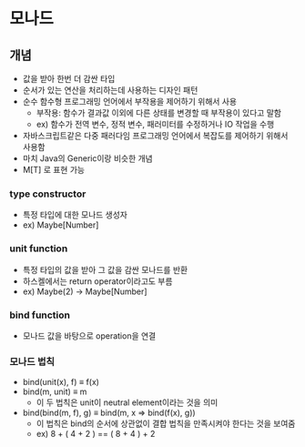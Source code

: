 # 모나드
## 개념
- 값을 받아 한번 더 감싼 타입
- 순서가 있는 연산을 처리하는데 사용하는 디자인 패턴
- 순수 함수형 프로그래밍 언어에서 부작용을 제어하기 위해서 사용
  - 부작용: 함수가 결과값 이외에 다른 상태를 변경할 때 부작용이 있다고 말함
  - ex) 함수가 전역 변수, 정적 변수, 패러미터를 수정하거나 IO 작업을 수행
- 자바스크립트같은 다중 패러다임 프로그래밍 언어에서 복잡도를 제어하기 위해서 사용함
- 마치 Java의 Generic이랑 비슷한 개념
- M[T] 로 표현 가능

### type constructor
- 특정 타입에 대한 모나드 생성자
- ex) Maybe[Number]

### unit function
- 특정 타입의 값을 받아 그 값을 감싼 모나드를 반환
- 하스켈에서는 return operator이라고도 부름
- ex) Maybe(2) -> Maybe[Number]

### bind function
- 모나드 값을 바탕으로 operation을 연결

### 모나드 법칙
- bind(unit(x), f) ≡ f(x)
- bind(m, unit) ≡ m
  - 이 두 법칙은 unit이 neutral element이라는 것을 의미
- bind(bind(m, f), g) ≡ bind(m, x ⇒ bind(f(x), g))
  - 이 법칙은 bind의 순서에 상관없이 결합 법칙을 만족시켜야 한다는 것을 보여줌
  - ex) 8 + ( 4 + 2 ) == ( 8 + 4 ) + 2

